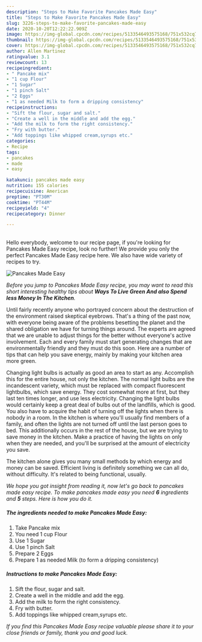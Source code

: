 ```yaml
---
description: "Steps to Make Favorite Pancakes Made Easy"
title: "Steps to Make Favorite Pancakes Made Easy"
slug: 3226-steps-to-make-favorite-pancakes-made-easy
date: 2020-10-20T12:22:22.909Z
image: https://img-global.cpcdn.com/recipes/5133546493575168/751x532cq70/pancakes-made-easy-recipe-main-photo.jpg
thumbnail: https://img-global.cpcdn.com/recipes/5133546493575168/751x532cq70/pancakes-made-easy-recipe-main-photo.jpg
cover: https://img-global.cpcdn.com/recipes/5133546493575168/751x532cq70/pancakes-made-easy-recipe-main-photo.jpg
author: Allen Martinez
ratingvalue: 3.1
reviewcount: 13
recipeingredient:
- " Pancake mix"
- "1 cup Flour"
- "1 Sugar"
- "1 pinch Salt"
- "2 Eggs"
- "1 as needed Milk to form a dripping consistency"
recipeinstructions:
- "Sift the flour, sugar and salt."
- "Create a well in the middle and add the egg."
- "Add the milk to form the right consistency."
- "Fry with butter."
- "Add toppings like whipped cream,syrups etc."
categories:
- Recipe
tags:
- pancakes
- made
- easy

katakunci: pancakes made easy 
nutrition: 155 calories
recipecuisine: American
preptime: "PT30M"
cooktime: "PT44M"
recipeyield: "4"
recipecategory: Dinner

---
```

<br>
Hello everybody, welcome to our recipe page, if you're looking for Pancakes Made Easy recipe, look no further! We provide you only the perfect Pancakes Made Easy recipe here. We also have wide variety of recipes to try.
<br>


![Pancakes Made Easy](https://img-global.cpcdn.com/recipes/5133546493575168/751x532cq70/pancakes-made-easy-recipe-main-photo.jpg)

<i>Before you jump to Pancakes Made Easy recipe, you may want to read this short interesting healthy tips about 
<strong>Ways To Live Green And also Spend less Money In The Kitchen</strong>.</i>
</br>

Until fairly recently anyone who portrayed concern about the destruction of the environment raised skeptical eyebrows. That's a thing of the past now, with everyone being aware of the problems besetting the planet and the shared obligation we have for turning things around. The experts are agreed that we are unable to adjust things for the better without everyone's active involvement. Each and every family must start generating changes that are environmentally friendly and they must do this soon. Here are a number of tips that can help you save energy, mainly by making your kitchen area more green.

Changing light bulbs is actually as good an area to start as any. Accomplish this for the entire house, not only the kitchen. The normal light bulbs are the incandescent variety, which must be replaced with compact fluorescent lightbulbs, which save energy. They cost somewhat more at first, but they last ten times longer, and use less electricity. Changing the light bulbs would certainly keep a great deal of bulbs out of the landfills, which is good. You also have to acquire the habit of turning off the lights when there is nobody in a room. In the kitchen is where you'll usually find members of a family, and often the lights are not turned off until the last person goes to bed. This additionally occurs in the rest of the house, but we are trying to save money in the kitchen. Make a practice of having the lights on only when they are needed, and you'll be surprised at the amount of electricity you save.

The kitchen alone gives you many small methods by which energy and money can be saved. Efficient living is definitely something we can all do, without difficulty. It's related to being functional, usually.


<i>We hope you got insight from reading it, now let's go back to pancakes made easy recipe. To make pancakes made easy you need <strong>6</strong> ingredients and <strong>5</strong> steps. Here is how you do it.
</i>

##### The ingredients needed to make Pancakes Made Easy:

1. Take  Pancake mix
1. You need 1 cup Flour
1. Use 1 Sugar
1. Use 1 pinch Salt
1. Prepare 2 Eggs
1. Prepare 1 as needed Milk (to form a dripping consistency)


##### Instructions to make Pancakes Made Easy:

1. Sift the flour, sugar and salt.
1. Create a well in the middle and add the egg.
1. Add the milk to form the right consistency.
1. Fry with butter.
1. Add toppings like whipped cream,syrups etc.


<i>If you find this Pancakes Made Easy recipe valuable please share it to your close friends or family, thank you and good luck.</i>
